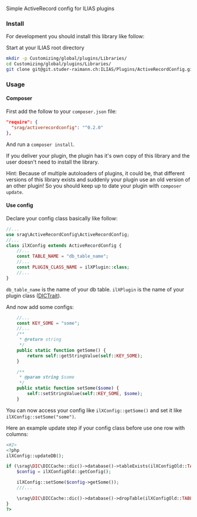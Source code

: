 Simple ActiveRecord config for ILIAS plugins

### Install
For development you should install this library like follow:

Start at your ILIAS root directory 
```bash
mkdir -p Customizing/global/plugins/Libraries/  
cd Customizing/global/plugins/Libraries/  
git clone git@git.studer-raimann.ch:ILIAS/Plugins/ActiveRecordConfig.git ActiveRecordConfig
```

### Usage

#### Composer
First add the follow to your `composer.json` file:
```json
"require": {
  "srag/activerecordconfig": "^0.2.0"
},
```
And run a `composer install`.

If you deliver your plugin, the plugin has it's own copy of this library and the user doesn't need to install the library.

Hint: Because of multiple autoloaders of plugins, it could be, that different versions of this library exists and suddenly your plugin use an old version of an other plugin! So you should keep up to date your plugin with `composer update`.

#### Use config
Declare your config class basically like follow:
```php
//...
use srag\ActiveRecordConfig\ActiveRecordConfig;
//...
class ilXConfig extends ActiveRecordConfig {
	//...
	const TABLE_NAME = "db_table_name";
	//...
	const PLUGIN_CLASS_NAME = ilXPlugin::class;
	//...
}
```
`db_table_name` is the name of your db table.
`ilXPlugin` is the name of your plugin class ([DICTrait](https://github.com/studer-raimann/DIC)).

And now add some configs:
```php
	//...
	const KEY_SOME = "some";
	//...
	/**
	 * @return string
	 */
	public static function getSome() {
		return self::getStringValue(self::KEY_SOME);
	}

	/**
	 * @param string $some
	 */
	public static function setSome($some) {
		self::setStringValue(self::KEY_SOME, $some);
	}
```

You can now access your config like `ilXConfig::getSome()` and set it like `ilXConfig::setSome("some")`.

Here an example update step if your config class before use one row with columns:
```php
<#2>
<?php
ilXConfig::updateDB();

if (\srag\DIC\DICCache::dic()->database()->tableExists(ilXConfigOld::TABLE_NAME)) {
	$config = ilXConfigOld::getConfig();

	ilXConfig::setSome($config->getSome());
	///...

	\srag\DIC\DICCache::dic()->database()->dropTable(ilXConfigOld::TABLE_NAME);
}
?>
```
